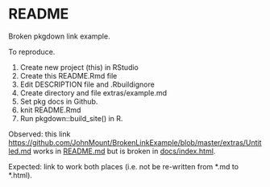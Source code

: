 README
================

Broken pkgdown link example.

To reproduce.

1.  Create new project (this) in RStudio
2.  Create this README.Rmd file
3.  Edit DESCRIPTION file and .Rbuildignore
4.  Create directory and file extras/example.md
5.  Set pkg docs in Github.
6.  knit README.Rmd
7.  Run pkgdown::build\_site() in R.

Observed: this link <https://github.com/JohnMount/BrokenLinkExample/blob/master/extras/Untitled.md> works in [README.md](https://github.com/JohnMount/BrokenLinkExample/blob/master/README.md) but is broken in [docs/index.html](https://johnmount.github.io/BrokenLinkExample/).

Expected: link to work both places (i.e. not be re-written from *.md to *.html).
